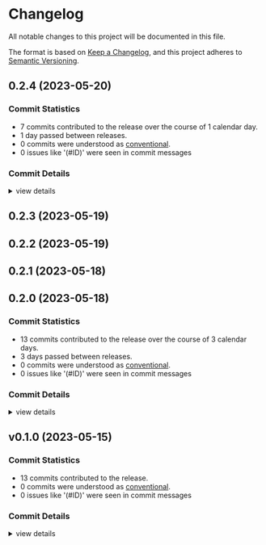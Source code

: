 # Changelog

All notable changes to this project will be documented in this file.

The format is based on [Keep a Changelog](https://keepachangelog.com/en/1.0.0/),
and this project adheres to [Semantic Versioning](https://semver.org/spec/v2.0.0.html).

## 0.2.4 (2023-05-20)

### Commit Statistics

<csr-read-only-do-not-edit/>

 - 7 commits contributed to the release over the course of 1 calendar day.
 - 1 day passed between releases.
 - 0 commits were understood as [conventional](https://www.conventionalcommits.org).
 - 0 issues like '(#ID)' were seen in commit messages

### Commit Details

<csr-read-only-do-not-edit/>

<details><summary>view details</summary>

 * **Uncategorized**
    - Implement `created` filter ([`f07ab6a`](https://github.com/organize-rs/organize/commit/f07ab6a4bd9be7674dad416f7b74e9b9196b3dca))
    - Remove human-panic dependency ([`9382256`](https://github.com/organize-rs/organize/commit/938225668c8879192a8e81a4872797907e3b4641))
    - Research dependencies ([`9f12de9`](https://github.com/organize-rs/organize/commit/9f12de940ba56278c3eec43449dd5663f284e1e4))
    - Cargo fix & cargo fmt ([`ee231a6`](https://github.com/organize-rs/organize/commit/ee231a69fcd825e6121c380f408c21ff2bf6c425))
    - Cargo fix ([`0695061`](https://github.com/organize-rs/organize/commit/06950617d566bd19764a3f4b403a92f787b2536d))
    - Add doc comments for ignore args ([`626a2ac`](https://github.com/organize-rs/organize/commit/626a2ac78814a6fb4f654f22bb27e422aa136fcf))
    - Implement `empty` filter and global ignore for file names and directory paths ([`d51a81a`](https://github.com/organize-rs/organize/commit/d51a81a593cb37c54c0c91edfac60a5eb8de7c89))
</details>

## 0.2.3 (2023-05-19)

## 0.2.2 (2023-05-19)

## 0.2.1 (2023-05-18)

## 0.2.0 (2023-05-18)

### Commit Statistics

<csr-read-only-do-not-edit/>

 - 13 commits contributed to the release over the course of 3 calendar days.
 - 3 days passed between releases.
 - 0 commits were understood as [conventional](https://www.conventionalcommits.org).
 - 0 issues like '(#ID)' were seen in commit messages

### Commit Details

<csr-read-only-do-not-edit/>

<details><summary>view details</summary>

 * **Uncategorized**
    - Fix some grouping issues in Cli, create `cli` feature in organize-rs_core ([`b734e62`](https://github.com/organize-rs/organize/commit/b734e625d869163b07f63923414ffa900f93ca64))
    - Implement `filter_by_extension` ([`45e4d5b`](https://github.com/organize-rs/organize/commit/45e4d5b03185d5cd016d16795fdba0336c1496bd))
    - First try for implementing a file extension filter ([`45f2966`](https://github.com/organize-rs/organize/commit/45f296647ea46461ec89550f48eb22e07c037d5c))
    - Fix indirection ([`e6fde80`](https://github.com/organize-rs/organize/commit/e6fde8017240234eb4cb7e1adb259b5a2b6abd7c))
    - Implement stub for filter methods ([`6c6f0f8`](https://github.com/organize-rs/organize/commit/6c6f0f89709a5f7b78ad8de3099ac3cbd6c5f6e3))
    - Add czkawka_core dependency ([`5063aec`](https://github.com/organize-rs/organize/commit/5063aecdd41b99534d7c2539bcd60a5756401110))
    - Refine commands/subcommands ([`ed535f6`](https://github.com/organize-rs/organize/commit/ed535f68f92e4ec187a73fb628fcf4e86d1bda3e))
    - Add `actions` and `filters` as subcommands ([`60df64e`](https://github.com/organize-rs/organize/commit/60df64e3380870fb5182e9cd4f47bb792bc55ce7))
    - Start parsing config ([`0e36272`](https://github.com/organize-rs/organize/commit/0e36272f9e7db8e65daaad39d228d986ab952673))
    - Refactor to workspace and create new core library ([`0de540b`](https://github.com/organize-rs/organize/commit/0de540b0aa0ab07dc4f3b118e6f95b30312ea44e))
    - Support opening text editor on Linux and OSX ([`b5a62b6`](https://github.com/organize-rs/organize/commit/b5a62b611987c1933c8dbfaaaf17a56586d0676e))
    - Implement `edit` command ([`a03feb2`](https://github.com/organize-rs/organize/commit/a03feb276f3f832254c1fc1ce00802ba0b2693cd))
    - Add boilerplate implementations for Enums ([`3c54381`](https://github.com/organize-rs/organize/commit/3c54381db155151046a81b796763fe1bf6bdeefb))
</details>

## v0.1.0 (2023-05-15)

### Commit Statistics

<csr-read-only-do-not-edit/>

 - 13 commits contributed to the release.
 - 0 commits were understood as [conventional](https://www.conventionalcommits.org).
 - 0 issues like '(#ID)' were seen in commit messages

### Commit Details

<csr-read-only-do-not-edit/>

<details><summary>view details</summary>

 * **Uncategorized**
    - Update Readme and add package details to Cargo.toml ([`7265563`](https://github.com/organize-rs/organize/commit/72655635badb43ad473f82348ee0375e15f312d9))
    - Derive Deserialize and Serialize via Serde ([`2fb46a5`](https://github.com/organize-rs/organize/commit/2fb46a595bf4cc4ebdb1e9a55ae88a036f45c8d3))
    - Derive Copy for some Enums ([`16acd7d`](https://github.com/organize-rs/organize/commit/16acd7db44946ada7dabe166b7c5966ddf64370a))
    - Add aliases and refactor ([`0cda7dc`](https://github.com/organize-rs/organize/commit/0cda7dce78393c015bc0b72e0a6d50e5bfcf86dd))
    - Fixes to documention ([`1ae9d53`](https://github.com/organize-rs/organize/commit/1ae9d538745d8d624ad9c36b4c850a73c151bcf8))
    - Sketch out OrganizeFilter from documentation ([`27d7cdb`](https://github.com/organize-rs/organize/commit/27d7cdb8aca99cf758d4c532cc04942431e26bee))
    - Refine Recurse and Filters into Enum ([`5a35643`](https://github.com/organize-rs/organize/commit/5a35643d7d17e58691d325a3579744972e4e89c3))
    - Reorganize `actions` module ([`453c5ba`](https://github.com/organize-rs/organize/commit/453c5ba0c51cfea33165b33e22a354125b86af9a))
    - Sketch out OrganizeAction from documentation ([`f26488c`](https://github.com/organize-rs/organize/commit/f26488ce12b4f5709a104afc99b3362a304b19b1))
    - Implement `reveal` command ([`9083240`](https://github.com/organize-rs/organize/commit/908324034408452bd7387330928e9387e7d71aa1))
    - Add command stubs ([`b54a8a5`](https://github.com/organize-rs/organize/commit/b54a8a575abc8bf69e9946299c9bb076cc1b438e))
    - Fix clippy lints ([`3e36508`](https://github.com/organize-rs/organize/commit/3e365089de3a81292902f231ed9e4c19d885bf09))
    - Init abscissa app and generate config types from feldmann/organize ([`330a400`](https://github.com/organize-rs/organize/commit/330a400857b29282300034e191f830b21634125a))
</details>


